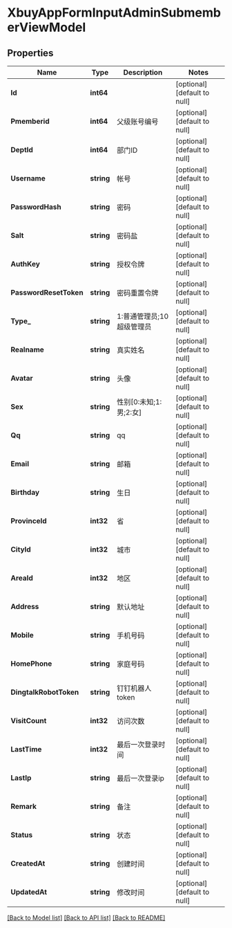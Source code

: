 # XbuyAppFormInputAdminSubmemberViewModel

## Properties
Name | Type | Description | Notes
------------ | ------------- | ------------- | -------------
**Id** | **int64** |  | [optional] [default to null]
**Pmemberid** | **int64** | 父级账号编号 | [optional] [default to null]
**DeptId** | **int64** | 部门ID | [optional] [default to null]
**Username** | **string** | 帐号 | [optional] [default to null]
**PasswordHash** | **string** | 密码 | [optional] [default to null]
**Salt** | **string** | 密码盐 | [optional] [default to null]
**AuthKey** | **string** | 授权令牌 | [optional] [default to null]
**PasswordResetToken** | **string** | 密码重置令牌 | [optional] [default to null]
**Type_** | **string** | 1:普通管理员;10超级管理员 | [optional] [default to null]
**Realname** | **string** | 真实姓名 | [optional] [default to null]
**Avatar** | **string** | 头像 | [optional] [default to null]
**Sex** | **string** | 性别[0:未知;1:男;2:女] | [optional] [default to null]
**Qq** | **string** | qq | [optional] [default to null]
**Email** | **string** | 邮箱 | [optional] [default to null]
**Birthday** | **string** | 生日 | [optional] [default to null]
**ProvinceId** | **int32** | 省 | [optional] [default to null]
**CityId** | **int32** | 城市 | [optional] [default to null]
**AreaId** | **int32** | 地区 | [optional] [default to null]
**Address** | **string** | 默认地址 | [optional] [default to null]
**Mobile** | **string** | 手机号码 | [optional] [default to null]
**HomePhone** | **string** | 家庭号码 | [optional] [default to null]
**DingtalkRobotToken** | **string** | 钉钉机器人token | [optional] [default to null]
**VisitCount** | **int32** | 访问次数 | [optional] [default to null]
**LastTime** | **int32** | 最后一次登录时间 | [optional] [default to null]
**LastIp** | **string** | 最后一次登录ip | [optional] [default to null]
**Remark** | **string** | 备注 | [optional] [default to null]
**Status** | **string** | 状态 | [optional] [default to null]
**CreatedAt** | **string** | 创建时间 | [optional] [default to null]
**UpdatedAt** | **string** | 修改时间 | [optional] [default to null]

[[Back to Model list]](../README.md#documentation-for-models) [[Back to API list]](../README.md#documentation-for-api-endpoints) [[Back to README]](../README.md)

